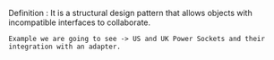 Definition : 
    It is a structural design pattern that allows objects with incompatible interfaces to collaborate.

    Example we are going to see -> US and UK Power Sockets and their integration with an adapter.
    
